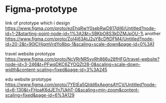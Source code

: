 # Figma-prototype
link of prototype which i design 
https://www.figma.com/proto/ezEhqRwY0sebRwD817diI6/Untitled?node-id=1-2&starting-point-node-id=1%3A2&t=SBKbO8S3kDZMJpOU-1\
another 
https://www.figma.com/proto/ZoI4i63AtJ2uY8cDftDFM4/Untitled?node-id=20-2&t=90lCHjqmVrdYo8bq-1&scaling=scale-down&page-id=0%3A1

travel website prototype
https://www.figma.com/proto/NcVRrNR5vvRh866u28fHFG/travel-website?node-id=3-246&t=PFwqDKC6ZYOQZt28-0&scaling=scale-down-width&content-scaling=fixed&page-id=3%3A245
 
 edu website prototype
 https://www.figma.com/proto/7YEtEa5QIdd6xApgnsAYCV/Untitled?node-id=6-130&t=FHoaK6dJE7n7UkhT-0&scaling=min-zoom&content-scaling=fixed&page-id=6%3A129
